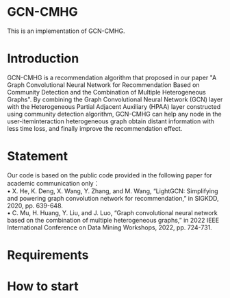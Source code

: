 # GCN-CMHG
This is an implementation of GCN-CMHG. 
# Introduction
GCN-CMHG is a recommendation algorithm that proposed in our paper "A Graph Convolutional Neural Network for Recommendation Based on Community Detection and the Combination of Multiple Heterogeneous Graphs". 
By combining the Graph Convolutional Neural Network (GCN) layer with the Heterogeneous Partial Adjacent Auxiliary (HPAA) layer constructed using community detection algorithm, GCN-CMHG can help any node in the user-iteminteraction heterogeneous graph obtain distant information with less time loss, and finally improve the recommendation effect.
# Statement
Our code is based on the public code provided in the following paper for academic communication only：  
• X. He, K. Deng, X. Wang, Y. Zhang, and M. Wang, “LightGCN: Simplifying and powering graph convolution network for recommendation,” in SIGKDD, 2020, pp. 639-648.  
• C. Mu, H. Huang, Y. Liu, and J. Luo, “Graph convolutional neural network based on the combination of multiple heterogeneous graphs,” in 2022 IEEE International Conference on Data Mining Workshops, 2022, pp. 724-731.
# Requirements
# How to start
